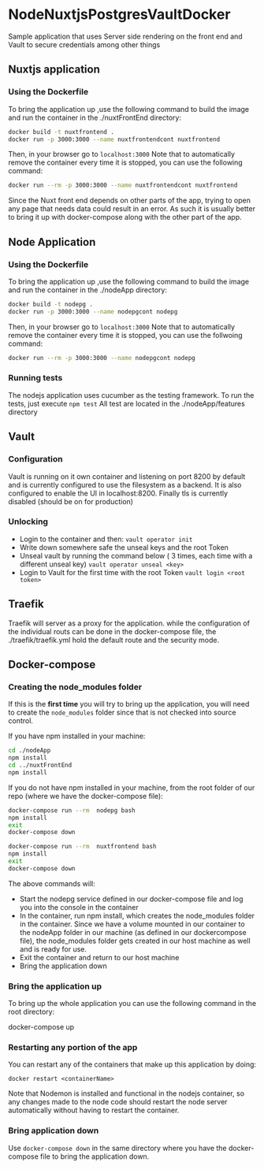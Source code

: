 # NodeNuxtjsPostgresVaultDocker

Sample application that uses Server side rendering on the front end and Vault to secure credentials among other things

## Nuxtjs application

### Using the Dockerfile

To bring the application up ,use the following command to build the image and run the container in the ./nuxtFrontEnd directory:

``` bash
docker build -t nuxtfrontend .
docker run -p 3000:3000 --name nuxtfrontendcont nuxtfrontend
```

Then, in your browser go to  ```localhost:3000```
Note that to automatically remove the container every time it is stopped, you can use the following command:

``` bash
docker run --rm -p 3000:3000 --name nuxtfrontendcont nuxtfrontend
```

Since the Nuxt front end depends on other parts of the app, trying to open any page that needs data could result in an error. As such it is usually better to bring it up with docker-compose along with the other part of the app.

## Node Application

### Using the Dockerfile

To bring the application up ,use the following command to build the image and run the container in the ./nodeApp directory:

``` bash
docker build -t nodepg .
docker run -p 3000:3000 --name nodepgcont nodepg
 ```

Then, in your browser go to  ``` localhost:3000 ```
Note that to automatically remove the container every time it is stopped, you can use the follwoing command:

``` bash
docker run --rm -p 3000:3000 --name nodepgcont nodepg
```

### Running tests

The nodejs application uses cucumber as the testing framework. To run the tests, just execute ```npm test``` All test are located in the ./nodeApp/features directory

## Vault

### Configuration

Vault is running on it own container and listening on port 8200 by default and is currently configured to use the filesystem as a backend. It is also configured to enable the UI in localhost:8200. Finally tls is currently disabled (should be on for production)

### Unlocking

- Login to the container and then:
```vault operator init```
- Write down somewhere safe the unseal keys and the root Token
- Unseal vault by running the command below ( 3 times, each time with a different unseal key)
```vault operator unseal <key>```
- Login to Vault for the first time with the root Token
```vault login <root token>```

## Traefik

Traefik will server as a proxy for the application. while the configuration of the individual routs can be done in the docker-compose file, the ./traefik/traefik.yml hold the default route and the security mode.

## Docker-compose

### Creating the node_modules folder
If this is the **first time** you will try to bring up the application, you will need to create the ```node_modules``` folder since that is not checked into source control.

If you have npm installed in your machine:

``` bash
cd ./nodeApp
npm install
cd ../nuxtFrontEnd
npm install
```

If you do not have npm installed in your machine, from the root folder of our repo (where we have the docker-compose file):

``` bash
docker-compose run --rm  nodepg bash
npm install
exit
docker-compose down

docker-compose run --rm  nuxtfrontend bash
npm install
exit
docker-compose down
```

The above commands will:

- Start the nodepg service defined in our docker-compose file and log you  into the console in the container
- In the container, run npm install, which creates the node_modules folder in the container. Since we have a volume mounted in our container to the nodeApp folder in our machine (as defined in our dockercompose file), the node_modules folder gets created in our host machine as well and is ready for use.
- Exit the container and return to our host machine
- Bring the application down

### Bring the application up

To bring up the whole application you can use the following command in the root directory:

docker-compose up

### Restarting any portion of the app

You can restart any of the containers that make up this application by doing:

```
docker restart <containerName>
```

Note that Nodemon is installed and functional in the nodejs container, so any changes made to the node code should restart the node server automatically without having to restart the container.

### Bring application down

Use ```docker-compose down``` in the same directory where you have the docker-compose file to bring the application down.
